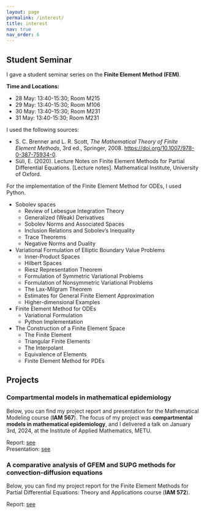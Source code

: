 ```yaml
---
layout: page
permalink: /interest/
title: interest
nav: true
nav_order: 6
---
```


## Student Seminar

I gave a student seminar series on the **Finite Element Method (FEM)**.

**Time and Locations:**

- 28 May: 13:40-15:30; Room M215
- 29 May: 13:40-15:30; Room M106
- 30 May: 13:40-15:30; Room M231
- 31 May: 13:40-15:30; Room M231

I used the following sources:

- S. C. Brenner and L. R. Scott, _The Mathematical Theory of Finite Element Methods_, 3rd ed., Springer, 2008. https://doi.org/10.1007/978-0-387-75934-0.
- Süli, E. (2020). Lecture Notes on Finite Element Methods for Partial Differential Equations. [Lecture notes]. Mathematical Institute, University of Oxford.

For the implementation of the Finite Element Method for ODEs, I used Python.

- Sobolev spaces
  - Review of Lebesgue Integration Theory
  - Generalized (Weak) Derivatives
  - Sobolev Norms and Associated Spaces
  - Inclusion Relations and Sobolev’s Inequality
  - Trace Theorems
  - Negative Norms and Duality
- Variational Formulation of Elliptic Boundary Value Problems
  - Inner-Product Spaces
  - Hilbert Spaces
  - Riesz Representation Theorem
  - Formulation of Symmetric Variational Problems
  - Formulation of Nonsymmetric Variational Problems
  - The Lax-Milgram Theorem
  - Estimates for General Finite Element Approximation
  - Higher-dimensional Examples
- Finite Element Method for ODEs
  - Variational Formulation
  - Python Implementation
- The Construction of a Finite Element Space
  - The Finite Element
  - Triangular Finite Elements
  - The Interpolant
  - Equivalence of Elements
  - Finite Element Method for PDEs

## Projects

### Compartmental models in mathematical epidemiology

Below, you can find my project report and presentation for the Mathematical Modeling course (**IAM 567**). The focus of my project was **compartmental models in mathematical epidemiology**, and I delivered a talk on January 3rd, 2024, at the Institute of Applied Mathematics, METU.

Report: [see](/assets/pdf/Compartmental_models_in_mathematical_epidemiology(report).pdf)  
Presentation: [see](/assets/pdf/Compartmental_models_in_mathematical_epidemiology(presentation).pdf)

### A comparative analysis of GFEM and SUPG methods for convection-diffusion equations

Below, you can find my project report for the Finite Element Methods for Partial Differential Equations: Theory and Applications course (**IAM 572**).

Report: [see](/assets/pdf/SUPGandFEM.pdf)  



